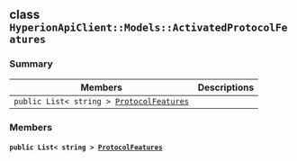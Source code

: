 ## class `HyperionApiClient::Models::ActivatedProtocolFeatures` 

### Summary

 Members                        | Descriptions                                
--------------------------------|---------------------------------------------
`public List< string > `[`ProtocolFeatures`](#class_hyperion_api_client_1_1_models_1_1_activated_protocol_features_1a56f017b2ccd3af7e3f8cba9bde4c37a5) | 

### Members

#### `public List< string > `[`ProtocolFeatures`](#class_hyperion_api_client_1_1_models_1_1_activated_protocol_features_1a56f017b2ccd3af7e3f8cba9bde4c37a5) 

